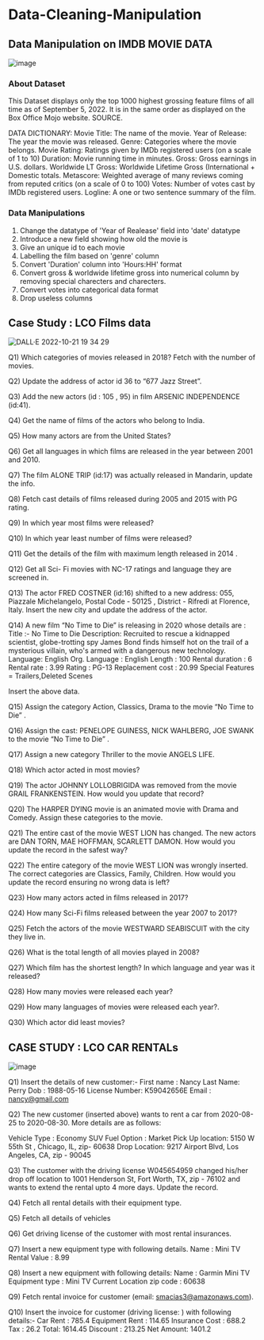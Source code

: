 # Data-Cleaning-Manipulation

## Data Manipulation on IMDB MOVIE DATA
![image](https://user-images.githubusercontent.com/76867868/197213592-44b9d057-fa7f-4853-9ab4-7e056f1f1a85.png)

### About Dataset
This Dataset displays only the top 1000 highest grossing feature films of all time as of September 5, 2022. It is in the same order as displayed on the Box Office Mojo website. SOURCE.

DATA DICTIONARY:
Movie Title: The name of the movie.
Year of Release: The year the movie was released.
Genre: Categories where the movie belongs.
Movie Rating: Ratings given by IMDb registered users (on a scale of 1 to 10)
Duration: Movie running time in minutes.
Gross: Gross earnings in U.S. dollars.
Worldwide LT Gross: Worldwide Lifetime Gross (International + Domestic totals.
Metascore: Weighted average of many reviews coming from reputed critics (on a scale of 0 to 100)
Votes: Number of votes cast by IMDb registered users.
Logline: A one or two sentence summary of the film.

### Data Manipulations
1. Change the datatype of 'Year of Realease' field into 'date' datatype
2. Introduce a new field showing how old the movie is
3. Give an unique id to each movie
4. Labelling the film based on 'genre' column
5. Convert 'Duration' column into 'Hours:HH' format
6. Convert gross & worldwide lifetime gross into numerical column by removing special charecters and charecters.
7. Convert votes into categorical data format
8. Drop useless columns

## Case Study : LCO Films data
![DALL·E 2022-10-21 19 34 29](https://user-images.githubusercontent.com/76867868/197214901-022c159d-fa72-4c49-bb43-a027f289574f.png)

Q1) Which categories of movies released in 2018? Fetch with the number of movies. 

Q2) Update the address of actor id 36 to “677 Jazz Street”.

Q3) Add the new actors (id : 105 , 95) in film  ARSENIC INDEPENDENCE (id:41).

Q4) Get the name of films of the actors who belong to India.

Q5) How many actors are from the United States?

Q6) Get all languages in which films are released in the year between 2001 and 2010.

Q7) The film ALONE TRIP (id:17) was actually released in Mandarin, update the info.

Q8) Fetch cast details of films released during 2005 and 2015 with PG rating.

Q9) In which year most films were released?

Q10) In which year least number of films were released?

Q11) Get the details of the film with maximum length released in 2014 .

Q12) Get all Sci- Fi movies with NC-17 ratings and language they are screened in.

Q13) The actor FRED COSTNER (id:16) shifted to a new address:
 055,  Piazzale Michelangelo, Postal Code - 50125 , District - Rifredi at Florence, Italy. 
Insert the new city and update the address of the actor.

Q14) A new film “No Time to Die” is releasing in 2020 whose details are : 
Title :- No Time to Die
Description: Recruited to rescue a kidnapped scientist, globe-trotting spy James Bond finds himself hot on the trail of a mysterious villain, who's armed with a dangerous new technology.
Language: English
Org. Language : English
Length : 100
Rental duration : 6
Rental rate : 3.99
Rating : PG-13
Replacement cost : 20.99
Special Features = Trailers,Deleted Scenes

Insert the above data.

Q15) Assign the category Action, Classics, Drama  to the movie “No Time to Die” .

Q16) Assign the cast: PENELOPE GUINESS, NICK WAHLBERG, JOE SWANK to the movie “No Time to Die” .

Q17) Assign a new category Thriller  to the movie ANGELS LIFE.

Q18) Which actor acted in most movies?

Q19) The actor JOHNNY LOLLOBRIGIDA was removed from the movie GRAIL FRANKENSTEIN. How would you update that record?

Q20) The HARPER DYING movie is an animated movie with Drama and Comedy. Assign these categories to the movie.

Q21) The entire cast of the movie WEST LION has changed. The new actors are DAN TORN, MAE HOFFMAN, SCARLETT DAMON. How would you update the record in the safest way?

Q22) The entire category of the movie WEST LION was wrongly inserted. The correct categories are Classics, Family, Children. How would you update the record ensuring no wrong data is left?

Q23) How many actors acted in films released in 2017?

Q24) How many Sci-Fi films released between the year 2007 to 2017?

Q25) Fetch the actors of the movie WESTWARD SEABISCUIT with the city they live in.

Q26) What is the total length of all movies played in 2008?

Q27) Which film has the shortest length? In which language and year was it released?

Q28) How many movies were released each year?

Q29)  How many languages of movies were released each year?.

Q30) Which actor did least movies?

## CASE STUDY : LCO CAR RENTALs
![image](https://user-images.githubusercontent.com/76867868/198105786-b6841d56-7278-451f-8d16-67e8b5bc2429.png)

Q1) Insert the details of new customer:-
First name : Nancy
Last Name: Perry
Dob : 1988-05-16
License Number: K59042656E
Email : nancy@gmail.com

Q2) The new customer (inserted above) wants to rent a car from 2020-08-25 to 2020-08-30. More details are as follows:

Vehicle Type : Economy SUV
Fuel Option : Market
Pick Up location: 5150 W 55th St , Chicago, IL, zip- 60638
Drop Location: 9217 Airport Blvd, Los Angeles, CA, zip - 90045

Q3) The customer with the driving license W045654959 changed his/her drop off location to 1001 Henderson St,  Fort Worth, TX, zip - 76102  and wants to extend the rental upto 4 more days. Update the record.

Q4) Fetch all rental details with their equipment type.

Q5) Fetch all details of vehicles

Q6) Get driving license of the customer with most rental insurances.

Q7) Insert a new equipment type with following details.
Name : Mini TV
Rental Value : 8.99

Q8) Insert a new equipment with following details:
Name : Garmin Mini TV
Equipment type : Mini TV
Current Location zip code : 60638

Q9) Fetch rental invoice for customer (email: smacias3@amazonaws.com). 

Q10) Insert the invoice for customer (driving license: ) with following details:-
Car Rent : 785.4
Equipment Rent : 114.65
Insurance Cost : 688.2
Tax : 26.2
Total: 1614.45
Discount : 213.25
Net Amount: 1401.2

